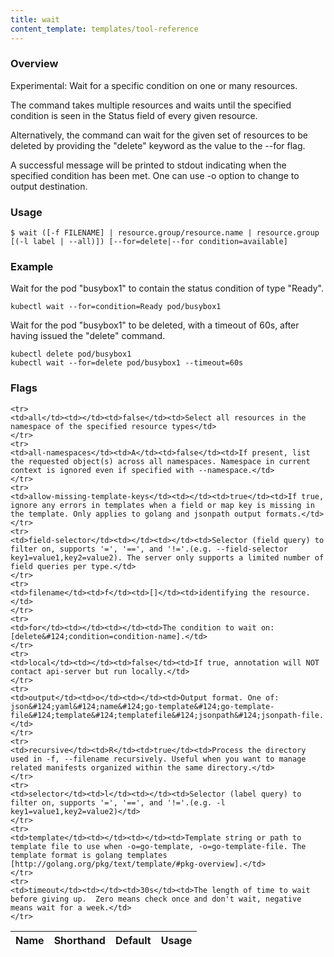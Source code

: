 ```yaml
---
title: wait
content_template: templates/tool-reference
---
```


### Overview
Experimental: Wait for a specific condition on one or many resources.

 The command takes multiple resources and waits until the specified condition is seen in the Status field of every given resource.

 Alternatively, the command can wait for the given set of resources to be deleted by providing the "delete" keyword as the value to the --for flag.

 A successful message will be printed to stdout indicating when the specified condition has been met. One can use -o option to change to output destination.

### Usage

`$ wait ([-f FILENAME] | resource.group/resource.name | resource.group [(-l label | --all)]) [--for=delete|--for condition=available]`


### Example

 Wait for the pod "busybox1" to contain the status condition of type "Ready".

```shell
kubectl wait --for=condition=Ready pod/busybox1
```

 Wait for the pod "busybox1" to be deleted, with a timeout of 60s, after having issued the "delete" command.

```shell
kubectl delete pod/busybox1
kubectl wait --for=delete pod/busybox1 --timeout=60s
```




### Flags

<div class="table-responsive"><table class="table table-bordered">
<thead class="thead-light">
<tr>
            <th>Name</th>
            <th>Shorthand</th>
            <th>Default</th>
            <th>Usage</th>
        </tr>
    </thead>
    <tbody>
    
    <tr>
    <td>all</td><td></td><td>false</td><td>Select all resources in the namespace of the specified resource types</td>
    </tr>
    <tr>
    <td>all-namespaces</td><td>A</td><td>false</td><td>If present, list the requested object(s) across all namespaces. Namespace in current context is ignored even if specified with --namespace.</td>
    </tr>
    <tr>
    <td>allow-missing-template-keys</td><td></td><td>true</td><td>If true, ignore any errors in templates when a field or map key is missing in the template. Only applies to golang and jsonpath output formats.</td>
    </tr>
    <tr>
    <td>field-selector</td><td></td><td></td><td>Selector (field query) to filter on, supports '=', '==', and '!='.(e.g. --field-selector key1=value1,key2=value2). The server only supports a limited number of field queries per type.</td>
    </tr>
    <tr>
    <td>filename</td><td>f</td><td>[]</td><td>identifying the resource.</td>
    </tr>
    <tr>
    <td>for</td><td></td><td></td><td>The condition to wait on: [delete&#124;condition=condition-name].</td>
    </tr>
    <tr>
    <td>local</td><td></td><td>false</td><td>If true, annotation will NOT contact api-server but run locally.</td>
    </tr>
    <tr>
    <td>output</td><td>o</td><td></td><td>Output format. One of: json&#124;yaml&#124;name&#124;go-template&#124;go-template-file&#124;template&#124;templatefile&#124;jsonpath&#124;jsonpath-file.</td>
    </tr>
    <tr>
    <td>recursive</td><td>R</td><td>true</td><td>Process the directory used in -f, --filename recursively. Useful when you want to manage related manifests organized within the same directory.</td>
    </tr>
    <tr>
    <td>selector</td><td>l</td><td></td><td>Selector (label query) to filter on, supports '=', '==', and '!='.(e.g. -l key1=value1,key2=value2)</td>
    </tr>
    <tr>
    <td>template</td><td></td><td></td><td>Template string or path to template file to use when -o=go-template, -o=go-template-file. The template format is golang templates [http://golang.org/pkg/text/template/#pkg-overview].</td>
    </tr>
    <tr>
    <td>timeout</td><td></td><td>30s</td><td>The length of time to wait before giving up.  Zero means check once and don't wait, negative means wait for a week.</td>
    </tr>
</tbody>
</table></div>




